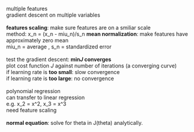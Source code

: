 multiple features<br>
gradient descent on multiple variables<br>
<br>
<b>features scaling</b>: make sure features are on a smiliar scale<br>
method: x_n = (x_n - miu_n)/s_n <b>mean normalization</b>: make features have approximately zero mean<br>
miu_n = average , s_n = standardized error<br>
<br>
test the gradient descent: <b>min<i>J</i> converges</b><br>
plot cost function <i>J</i> against number of iterations (a converging curve)<br>
if learning rate is <b>too small</b>: slow convergence<br>
if learning rate is <b>too large</b>: no convergence<br>
<br>
polynomial regression<br>
can transfer to linear regression<br>
e.g. x_2 = x^2, x_3 = x^3<br>
need feature scaling<br>
<br>
<b>normal equation</b>: solve for theta in J(theta) analytically.<br>


